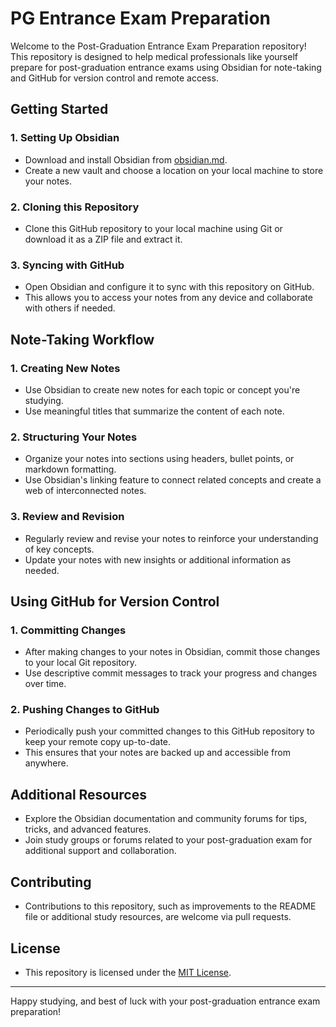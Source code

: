# PG Entrance Exam Preparation

Welcome to the Post-Graduation Entrance Exam Preparation repository! This repository is designed to help medical professionals like yourself prepare for post-graduation entrance exams using Obsidian for note-taking and GitHub for version control and remote access.

## Getting Started

### 1. Setting Up Obsidian
- Download and install Obsidian from [obsidian.md](https://obsidian.md/).
- Create a new vault and choose a location on your local machine to store your notes.

### 2. Cloning this Repository
- Clone this GitHub repository to your local machine using Git or download it as a ZIP file and extract it.

### 3. Syncing with GitHub
- Open Obsidian and configure it to sync with this repository on GitHub.
- This allows you to access your notes from any device and collaborate with others if needed.

## Note-Taking Workflow

### 1. Creating New Notes
- Use Obsidian to create new notes for each topic or concept you're studying.
- Use meaningful titles that summarize the content of each note.

### 2. Structuring Your Notes
- Organize your notes into sections using headers, bullet points, or markdown formatting.
- Use Obsidian's linking feature to connect related concepts and create a web of interconnected notes.

### 3. Review and Revision
- Regularly review and revise your notes to reinforce your understanding of key concepts.
- Update your notes with new insights or additional information as needed.

## Using GitHub for Version Control

### 1. Committing Changes
- After making changes to your notes in Obsidian, commit those changes to your local Git repository.
- Use descriptive commit messages to track your progress and changes over time.

### 2. Pushing Changes to GitHub
- Periodically push your committed changes to this GitHub repository to keep your remote copy up-to-date.
- This ensures that your notes are backed up and accessible from anywhere.

## Additional Resources
- Explore the Obsidian documentation and community forums for tips, tricks, and advanced features.
- Join study groups or forums related to your post-graduation exam for additional support and collaboration.

## Contributing
- Contributions to this repository, such as improvements to the README file or additional study resources, are welcome via pull requests.

## License
- This repository is licensed under the [MIT License](LICENSE).

---

Happy studying, and best of luck with your post-graduation entrance exam preparation!
